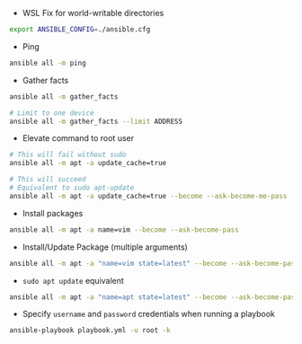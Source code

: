 - WSL Fix for world-writable directories
```bash
export ANSIBLE_CONFIG=./ansible.cfg
```
- Ping
```bash
ansible all -m ping
```
- Gather facts
```bash
ansible all -m gather_facts

# Limit to one device
ansible all -m gather_facts --limit ADDRESS
```
- Elevate command to root user
```bash
# This will fail without sudo
ansible all -m apt -a update_cache=true

# This will succeed
# Equivalent to sudo apt-update
ansible all -m apt -a update_cache=true --become --ask-become-me-pass
```
- Install packages
```bash
ansible all -m apt -a name=vim --become --ask-become-pass
```
- Install/Update Package (multiple arguments)
```bash
ansible all -m apt -a "name=vim state=latest" --become --ask-become-pass
```
- `sudo apt update` equivalent
```bash
ansible all -m apt -a "name=apt state=latest" --become --ask-become-pass
```
- Specify `username` and `password` credentials when running a playbook
```bash
ansible-playbook playbook.yml -u root -k
```
